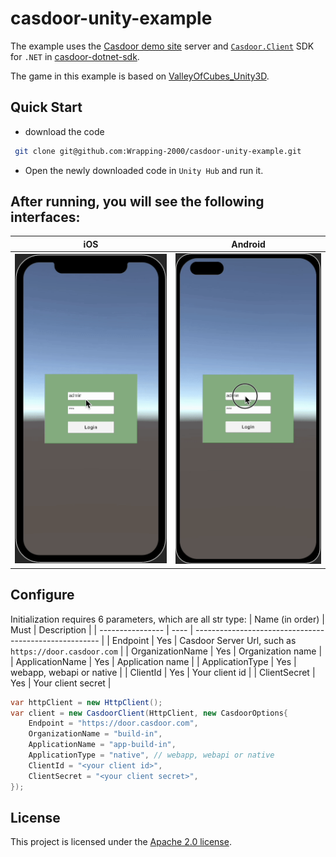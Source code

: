 # casdoor-unity-example

The example uses the [Casdoor demo site](https://door.casdoor.com/) server and [`Casdoor.Client`](https://github.com/casdoor/casdoor-dotnet-sdk/tree/master/src/Casdoor.Client) SDK for `.NET` in [casdoor-dotnet-sdk](https://github.com/casdoor/casdoor-dotnet-sdk/). 

The game in this example is based on [ValleyOfCubes_Unity3D](https://github.com/oussamabonnor1/ValleyOfCubes_Unity3D).

## Quick Start

- download the code

```bash
 git clone git@github.com:Wrapping-2000/casdoor-unity-example.git
```

- Open the newly downloaded code in `Unity Hub` and run it.

## After running, you will see the following  interfaces:

|                           **iOS**                           |                         **Android**                          |
| :---------------------------------------------------------: | :----------------------------------------------------------: |
| <img src="./iOS-gif.gif" alt="iOS-gif" style="zoom:50%;" /> | <img src="./Android-gif.gif" alt="Android-gif" style="zoom: 50%;" /> |



## Configure

Initialization requires 6 parameters, which are all str type:
| Name (in order)  | Must | Description                                            |
| ---------------- | ---- | ------------------------------------------------------ |
| Endpoint         | Yes  | Casdoor Server Url, such as `https://door.casdoor.com` |
| OrganizationName | Yes  | Organization name                                      |
| ApplicationName  | Yes  | Application name                                       |
| ApplicationType  | Yes  | webapp, webapi or native                               |
| ClientId         | Yes  | Your client id                                         |
| ClientSecret     | Yes  | Your client secret                                     |

```C#
var httpClient = new HttpClient();
var client = new CasdoorClient(HttpClient, new CasdoorOptions{
    Endpoint = "https://door.casdoor.com",
    OrganizationName = "build-in",
    ApplicationName = "app-build-in",
    ApplicationType = "native", // webapp, webapi or native
    ClientId = "<your client id>",
    ClientSecret = "<your client secret>",
});
```

## License

This project is licensed under the [Apache 2.0 license](https://github.com/casdoor/casdoor-dotnet-sdk/blob/master/LICENSE).
